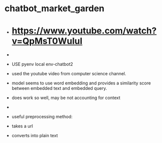 # chatbot_market_garden
* # https://www.youtube.com/watch?v=QpMsT0WuIuI
*
* USE pyenv local env-chatbot2


* used the youtube video from computer science channel.
* model seems to use word embedding and provides a similarity score between embedded text and embedded query.
* does work so well, may be not accounting for context
*

* useful preprocessing method:
* takes a url
* converts into plain text

